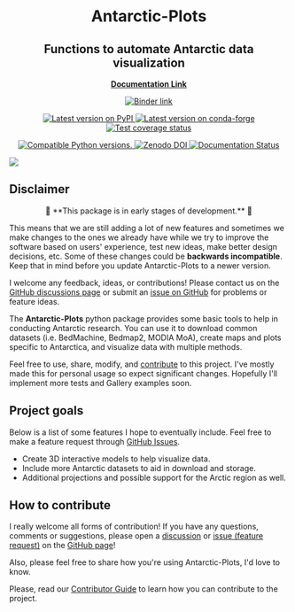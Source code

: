 <h1 align="center">Antarctic-Plots</h1>
<h2 align="center">Functions to automate Antarctic data visualization</h2>

<p align="center">
<a href="https://antarctic-plots.readthedocs.io"><strong>Documentation Link</strong></a>
</p>

<!-- SPHINX-START1 -->

<p align="center">
<a href="https://mybinder.org/v2/gh/mdtanker/antarctic_plots/main">
 <img src="https://mybinder.org/badge_logo.svg" alt="Binder link"></a>
 </p>

<p align="center">
<a href="https://pypi.python.org/pypi/antarctic-plots">
<img
src="https://img.shields.io/pypi/v/antarctic-plots?style=flat-square"
alt="Latest version on PyPI"
/>
</a>
<a href="https://github.com/conda-forge/antarctic-plots-feedstock">
<img
src="https://img.shields.io/conda/vn/conda-forge/antarctic-plots.svg?style=flat-square"
alt="Latest version on conda-forge"
/>
</a>
<a href="https://codecov.io/gh/mdtanker/antarctic_plots">
<img
src="https://img.shields.io/codecov/c/github/mdtanker/antarctic_plots/main.svg?style=flat-square"
alt="Test coverage status"
/>

<p align="center">
<a href="https://pypi.org/project/antarctic-plots/">
<img src="https://img.shields.io/pypi/pyversions/antarctic-plots?style=flat-square"
alt="Compatible Python versions."
/>
</a>
<a href="https://zenodo.org/badge/latestdoi/475677039">
<img src="https://zenodo.org/badge/475677039.svg?style=flat-square"
alt="Zenodo DOI"
/>
</a>
<a href='https://readthedocs.org/projects/antarctic-plots/'><img src='https://readthedocs.org/projects/antarctic-plots/badge/?version=latest&style=flat-square' alt='Documentation Status' /></a>
 </p>

<!-- SPHINX-END1 -->

![](docs/cover_fig.png)

## Disclaimer

<p align="center">
🚨 **This package is in early stages of development.** 🚨
</p>

This means that we are still adding a lot of new features and sometimes we make
changes to the ones we already have while we try to improve the software based
on users' experience, test new ideas, make better design decisions, etc. Some of
these changes could be **backwards incompatible**. Keep that in mind before you
update Antarctic-Plots to a newer version.

I welcome any feedback, ideas, or contributions! Please contact us on the
[GitHub discussions page](https://github.com/mdtanker/antarctic_plots/discussions)
or submit an
[issue on GitHub](https://github.com/mdtanker/antarctic_plots/issues) for
problems or feature ideas.

<!-- SPHINX-START2 -->

The **Antarctic-Plots** python package provides some basic tools to help in
conducting Antarctic research. You can use it to download common datasets (i.e.
BedMachine, Bedmap2, MODIA MoA), create maps and plots specific to Antarctica,
and visualize data with multiple methods.

Feel free to use, share, modify, and
[contribute](https://antarctic-plots.readthedocs.io/en/latest/contribute.html)
to this project. I've mostly made this for personal usage so expect significant
changes. Hopefully I'll implement more tests and Gallery examples soon.

## Project goals

Below is a list of some features I hope to eventually include. Feel free to make
a feature request through
[GitHub Issues](https://github.com/mdtanker/antarctic_plots/issues/new/choose).

- Create 3D interactive models to help visualize data.
- Include more Antarctic datasets to aid in download and storage.
- Additional projections and possible support for the Arctic region as well.

<!-- SPHINX-END2 -->

## How to contribute

I really welcome all forms of contribution! If you have any questions, comments
or suggestions, please open a [discussion]() or [issue (feature request)]() on
the [GitHub page](https://github.com/mdtanker/antarctic_plots/)!

Also, please feel free to share how you're using Antarctic-Plots, I'd love to
know.

Please, read our
[Contributor Guide](https://github.com/mdtanker/antarctic_plots/blob/main/.github/CONTRIBUTING.md)
to learn how you can contribute to the project.
